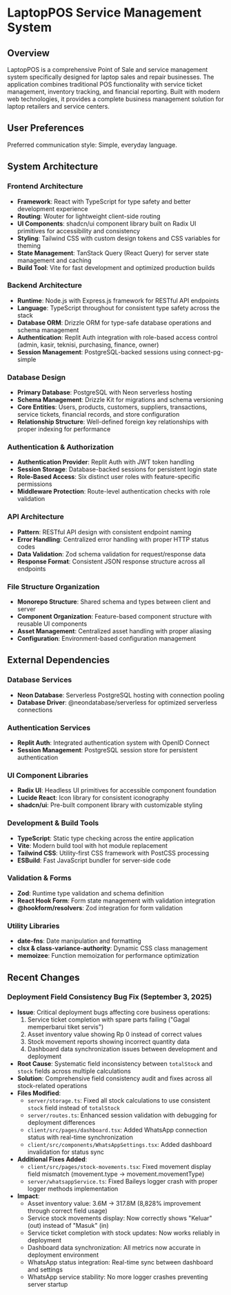 # LaptopPOS Service Management System

## Overview

LaptopPOS is a comprehensive Point of Sale and service management system specifically designed for laptop sales and repair businesses. The application combines traditional POS functionality with service ticket management, inventory tracking, and financial reporting. Built with modern web technologies, it provides a complete business management solution for laptop retailers and service centers.

## User Preferences

Preferred communication style: Simple, everyday language.

## System Architecture

### Frontend Architecture
- **Framework**: React with TypeScript for type safety and better development experience
- **Routing**: Wouter for lightweight client-side routing
- **UI Components**: shadcn/ui component library built on Radix UI primitives for accessibility and consistency
- **Styling**: Tailwind CSS with custom design tokens and CSS variables for theming
- **State Management**: TanStack Query (React Query) for server state management and caching
- **Build Tool**: Vite for fast development and optimized production builds

### Backend Architecture
- **Runtime**: Node.js with Express.js framework for RESTful API endpoints
- **Language**: TypeScript throughout for consistent type safety across the stack
- **Database ORM**: Drizzle ORM for type-safe database operations and schema management
- **Authentication**: Replit Auth integration with role-based access control (admin, kasir, teknisi, purchasing, finance, owner)
- **Session Management**: PostgreSQL-backed sessions using connect-pg-simple

### Database Design
- **Primary Database**: PostgreSQL with Neon serverless hosting
- **Schema Management**: Drizzle Kit for migrations and schema versioning
- **Core Entities**: Users, products, customers, suppliers, transactions, service tickets, financial records, and store configuration
- **Relationship Structure**: Well-defined foreign key relationships with proper indexing for performance

### Authentication & Authorization
- **Authentication Provider**: Replit Auth with JWT token handling
- **Session Storage**: Database-backed sessions for persistent login state
- **Role-Based Access**: Six distinct user roles with feature-specific permissions
- **Middleware Protection**: Route-level authentication checks with role validation

### API Architecture
- **Pattern**: RESTful API design with consistent endpoint naming
- **Error Handling**: Centralized error handling with proper HTTP status codes
- **Data Validation**: Zod schema validation for request/response data
- **Response Format**: Consistent JSON response structure across all endpoints

### File Structure Organization
- **Monorepo Structure**: Shared schema and types between client and server
- **Component Organization**: Feature-based component structure with reusable UI components
- **Asset Management**: Centralized asset handling with proper aliasing
- **Configuration**: Environment-based configuration management

## External Dependencies

### Database Services
- **Neon Database**: Serverless PostgreSQL hosting with connection pooling
- **Database Driver**: @neondatabase/serverless for optimized serverless connections

### Authentication Services
- **Replit Auth**: Integrated authentication system with OpenID Connect
- **Session Management**: PostgreSQL session store for persistent authentication

### UI Component Libraries
- **Radix UI**: Headless UI primitives for accessible component foundation
- **Lucide React**: Icon library for consistent iconography
- **shadcn/ui**: Pre-built component library with customizable styling

### Development & Build Tools
- **TypeScript**: Static type checking across the entire application
- **Vite**: Modern build tool with hot module replacement
- **Tailwind CSS**: Utility-first CSS framework with PostCSS processing
- **ESBuild**: Fast JavaScript bundler for server-side code

### Validation & Forms
- **Zod**: Runtime type validation and schema definition
- **React Hook Form**: Form state management with validation integration
- **@hookform/resolvers**: Zod integration for form validation

### Utility Libraries
- **date-fns**: Date manipulation and formatting
- **clsx & class-variance-authority**: Dynamic CSS class management
- **memoizee**: Function memoization for performance optimization

## Recent Changes

### Deployment Field Consistency Bug Fix (September 3, 2025)
- **Issue**: Critical deployment bugs affecting core business operations:
  1. Service ticket completion with spare parts failing ("Gagal memperbarui tiket servis")  
  2. Asset inventory value showing Rp 0 instead of correct values
  3. Stock movement reports showing incorrect quantity data
  4. Dashboard data synchronization issues between development and deployment
- **Root Cause**: Systematic field inconsistency between `totalStock` and `stock` fields across multiple calculations
- **Solution**: Comprehensive field consistency audit and fixes across all stock-related operations
- **Files Modified**: 
  - `server/storage.ts`: Fixed all stock calculations to use consistent `stock` field instead of `totalStock`
  - `server/routes.ts`: Enhanced session validation with debugging for deployment differences  
  - `client/src/pages/dashboard.tsx`: Added WhatsApp connection status with real-time synchronization
  - `client/src/components/WhatsAppSettings.tsx`: Added dashboard invalidation for status sync
- **Additional Fixes Added**: 
  - `client/src/pages/stock-movements.tsx`: Fixed movement display field mismatch (movement.type → movement.movementType)
  - `server/whatsappService.ts`: Fixed Baileys logger crash with proper logger methods implementation
- **Impact**: 
  - Asset inventory value: 3.6M → 317.8M (8,828% improvement through correct field usage)
  - Service stock movements display: Now correctly shows "Keluar" (out) instead of "Masuk" (in)
  - Service ticket completion with stock updates: Now works reliably in deployment
  - Dashboard data synchronization: All metrics now accurate in deployment environment
  - WhatsApp status integration: Real-time sync between dashboard and settings
  - WhatsApp service stability: No more logger crashes preventing server startup